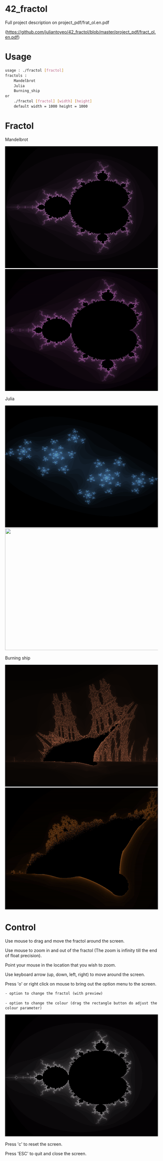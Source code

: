 # 42_fractol

Full project description on project_pdf/frat_ol.en.pdf

(https://github.com/juliantoyeo/42_fractol/blob/master/project_pdf/fract_ol.en.pdf) 


# Usage

```bash
usage : ./fractol [fractol]
fractols :
	Mandelbrot
	Julia
	Burning_ship
or
	./fractol [fractol] [width] [height]
	default width = 1000 height = 1000
```

# Fractol

Mandelbrot

<img src="https://github.com/juliantoyeo/42_fractol/blob/master/asset/mandelbrot.png" width="640" height="400">

<img src="https://github.com/juliantoyeo/42_fractol/blob/master/asset/mandelbrot_zoom.gif" width="640" height="400">

Julia

<img src="https://github.com/juliantoyeo/42_fractol/blob/master/asset/julia.png" width="640" height="400">

<img src="https://github.com/juliantoyeo/42_fractol/blob/master/asset/julia_move.gif" width="640" height="400">

Burning ship

<img src="https://github.com/juliantoyeo/42_fractol/blob/master/asset/burningship.png" width="640" height="400">

<img src="https://github.com/juliantoyeo/42_fractol/blob/master/asset/burning_zoom.gif" width="640" height="400">


# Control

Use mouse to drag and move the fractol around the screen.


Use mouse to zoom in and out of the fractol (The zoom is infinity till the end of float precision).


Point your mouse in the location that you wish to zoom.


Use keyboard arrow (up, down, left, right) to move around the screen.


Press 'o' or right click on mouse to bring out the option menu to the screen.

	- option to change the fractol (with preview)
	
	- option to change the colour (drag the rectangle button do adjust the colour parameter)
	

<img src="https://github.com/juliantoyeo/42_fractol/blob/master/asset/fractol_option.gif" width="640" height="400">
	
Press 'c' to reset the screen.

Press 'ESC' to quit and close the screen.


